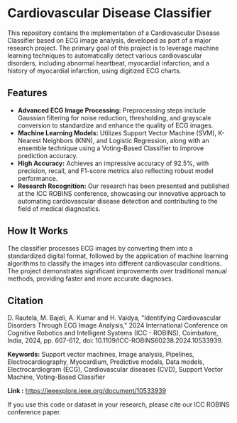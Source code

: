 # Cardiovascular Disease Classifier

This repository contains the implementation of a Cardiovascular Disease Classifier based on ECG image analysis, developed as part of a major research project. The primary goal of this project is to leverage machine learning techniques to automatically detect various cardiovascular disorders, including abnormal heartbeat, myocardial infarction, and a history of myocardial infarction, using digitized ECG charts.

## Features

- **Advanced ECG Image Processing:** Preprocessing steps include Gaussian filtering for noise reduction, thresholding, and grayscale conversion to standardize and enhance the quality of ECG images.
- **Machine Learning Models:** Utilizes Support Vector Machine (SVM), K-Nearest Neighbors (KNN), and Logistic Regression, along with an ensemble technique using a Voting-Based Classifier to improve prediction accuracy.
- **High Accuracy:** Achieves an impressive accuracy of 92.5%, with precision, recall, and F1-score metrics also reflecting robust model performance.
- **Research Recognition:** Our research has been presented and published at the ICC ROBINS conference, showcasing our innovative approach to automating cardiovascular disease detection and contributing to the field of medical diagnostics.

## How It Works

The classifier processes ECG images by converting them into a standardized digital format, followed by the application of machine learning algorithms to classify the images into different cardiovascular conditions. The project demonstrates significant improvements over traditional manual methods, providing faster and more accurate diagnoses.

## Citation

D. Rautela, M. Bajeli, A. Kumar and H. Vaidya, "Identifying Cardiovascular Disorders Through ECG Image Analysis," 2024 International Conference on Cognitive Robotics and Intelligent Systems (ICC - ROBINS), Coimbatore, India, 2024, pp. 607-612, doi: 10.1109/ICC-ROBINS60238.2024.10533939.

**Keywords:** Support vector machines, Image analysis, Pipelines, Electrocardiography, Myocardium, Predictive models, Data models, Electrocardiogram (ECG), Cardiovascular diseases (CVD), Support Vector Machine, Voting-Based Classifier

**Link :** https://ieeexplore.ieee.org/document/10533939

If you use this code or dataset in your research, please cite our ICC ROBINS conference paper.
